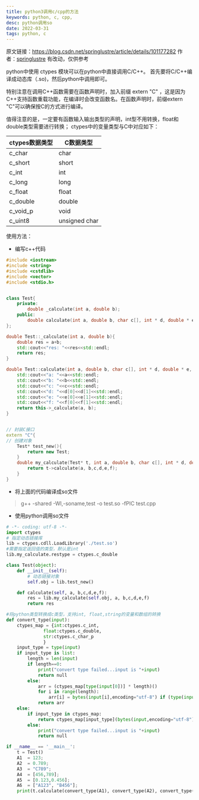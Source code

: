 ```yaml
---
title: python3调用c/cpp的方法
keywords: python, c, cpp,
desc: python调用so
date: 2022-03-31
tags: python, c
---
```



<!-- more -->

原文链接：https://blog.csdn.net/springlustre/article/details/101177282
作者：[springlustre](https://blog.csdn.net/springlustre?type=blog)
有改动，仅供参考

python中使用 ctypes 模块可以在python中直接调用C/C++。
首先要将C/C++编译成动态库（.so)，然后python中调用即可。

特别注意在调用C++函数需要在函数声明时，加入前缀 extern "C" ，这是因为C++支持函数重载功能，在编译时会改变函数名。在函数声明时，前缀extern "C"可以确保按C的方式进行编译。

值得注意的是，一定要有函数输入输出类型的声明，int型不用转换，float和double类型需要进行转换；
ctypes中的变量类型与C中对应如下：

| ctypes数据类型 | C数据类型     |
| -------------- | ------------- |
| c_char         | char          |
| c_short        | short         |
| c_int          | int           |
| c_long         | long          |
| c_float        | float         |
| c_double       | double        |
| c_void_p       | void          |
| c_uint8        | unsigned char |

使用方法：
- 编写c++代码
```cpp
#include <iostream>
#include <string>
#include <cstdlib>
#include <vector>
#include <stdio.h>


class Test{
    private:
        double _calculate(int a, double b);
    public:
        double calculate(int a, double b, char c[], int * d, double * e, char ** f);
};

double Test::_calculate(int a, double b){
    double res = a+b;
    std::cout<<"res: "<<res<<std::endl;
    return res;
}

double Test::calculate(int a, double b, char c[], int * d, double * e, char ** f){
    std::cout<<"a: "<<a<<std::endl;
    std::cout<<"b: "<<b<<std::endl;
    std::cout<<"c: "<<c<<std::endl;
    std::cout<<"d: "<<d[0]<<d[1]<<std::endl;
    std::cout<<"e: "<<e[0]<<e[1]<<std::endl;
    std::cout<<"f: "<<f[0]<<f[1]<<std::endl;
    return this->_calculate(a, b);
}


// 封装C接口
extern "C"{
// 创建对象
    Test* test_new(){
        return new Test;
    }
    double my_calculate(Test* t, int a, double b, char c[], int * d, double * e, char ** f){
        return t->calculate(a, b,c,d,e,f);
    }
}

```
- 将上面的代码编译成so文件
> g++ -shared -Wl,-soname,test -o test.so -fPIC test.cpp

- 使用python调用so文件
```python
# -*- coding: utf-8 -*-
import ctypes
# 指定动态链接库
lib = ctypes.cdll.LoadLibrary('./test.so')
#需要指定返回值的类型，默认是int
lib.my_calculate.restype = ctypes.c_double

class Test(object):
    def __init__(self):
        # 动态链接对象
        self.obj = lib.test_new()

    def calculate(self, a, b,c,d,e,f):
        res = lib.my_calculate(self.obj, a, b,c,d,e,f)
        return res

#将python类型转换成c类型，支持int, float,string的变量和数组的转换
def convert_type(input):
    ctypes_map = {int:ctypes.c_int,
              float:ctypes.c_double,
              str:ctypes.c_char_p
              }
    input_type = type(input)
    if input_type is list:
        length = len(input)
        if length==0:
            print("convert type failed...input is "+input)
            return null
        else:
            arr = (ctypes_map[type(input[0])] * length)()
            for i in range(length):
                arr[i] = bytes(input[i],encoding="utf-8") if (type(input[0]) is str) else input[i]
            return arr
    else:
        if input_type in ctypes_map:
            return ctypes_map[input_type](bytes(input,encoding="utf-8") if type(input) is str else input)
        else:
            print("convert type failed...input is "+input)
            return null

if __name__ == '__main__':
    t = Test()
    A1	= 123;
    A2	= 0.789;
    A3	= "C789";
    A4	= [456,789];
    A5	= [0.123,0.456];
    A6	= ["A123", "B456"];
    print(t.calculate(convert_type(A1), convert_type(A2), convert_type(A3),convert_type(A4),convert_type(A5),convert_type(A6)))
```